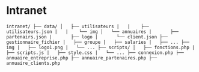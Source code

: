 # Intranet

`
intranet/
├── data/
│   ├── utilisateurs
|   |    ├── utilisateurs.json
|   |    └── img
│   └── annuaires
|       ├── partenairs.json
|       ├── logo
|       └── client.json
├── gestionnaire_fichier
|   ├── groupe
|   ├── salaries
|   ├── ...
├── img
|   ├── logo1.png
|   └── ...
├── scripts/
│   ├── fonctions.php
|   ├── scripts.js
|   ├── style.css
|   └── ...
├── connexion.php
├── annuaire_entreprise.php
├── annuaire_partenaires.php
├── annuaire_clients.php
`
